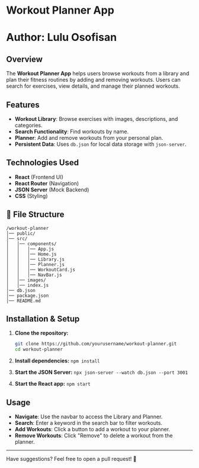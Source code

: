 # Workout Planner App
# Author: Lulu Osofisan

## Overview
The **Workout Planner App** helps users browse workouts from a library and plan their fitness routines by adding and removing workouts. Users can search for exercises, view details, and manage their planned workouts.

## Features
- **Workout Library**: Browse exercises with images, descriptions, and categories.
- **Search Functionality**: Find workouts by name.
- **Planner**: Add and remove workouts from your personal plan.
- **Persistent Data**: Uses `db.json` for local data storage with `json-server`.

## Technologies Used
- **React** (Frontend UI)
- **React Router** (Navigation)
- **JSON Server** (Mock Backend)
- **CSS** (Styling)

## 📂 File Structure
```
/workout-planner
│── public/
│── src/
│   │── components/
│   │   │── App.js
│   │   │── Home.js
│   │   │── Library.js
│   │   │── Planner.js
│   │   │── WorkoutCard.js
│   │   │── NavBar.js
│   │── images/
│   │── index.js
│── db.json
│── package.json
│── README.md
```

## Installation & Setup
1. **Clone the repository:**
   ```sh
   git clone https://github.com/yourusername/workout-planner.git
   cd workout-planner
   ```

2. **Install dependencies:**
   ```npm install```

3. **Start the JSON Server:**
   ```npx json-server --watch db.json --port 3001```

4. **Start the React app:**
   ```npm start```

## Usage
- **Navigate**: Use the navbar to access the Library and Planner.
- **Search**: Enter a keyword in the search bar to filter workouts.
- **Add Workouts**: Click a button to add a workout to your planner.
- **Remove Workouts**: Click "Remove" to delete a workout from the planner.

---

Have suggestions? Feel free to open a pull request! 🚀

